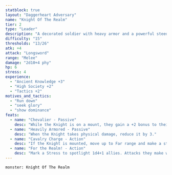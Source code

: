 ```yaml
---
statblock: true
layout: "Daggerheart Adversary"
name: "Knight Of The Realm"
tier: 2
type: "Leader"
description: "A decorated soldier with heavy armor and a powerful steed."
difficulty: "15"
thresholds: "13/26"
atk: +4
attack: "Longsword"
range: "Melee"
damage: "2d10+4 phy"
hp: 6
stress: 4
experience:
  - "Ancient Knowledge +3"
  - "High Society +2"
  - "Tactics +2"
motives_and_tactics:
  - "Run down"
  - "seek glory"
  - "show dominance"
feats:
  - name: "Chevalier - Passive"
    desc: "While the Knight is on a mount, they gain a +2 bonus to their Difficulty. When they take Severe damage, they’re knocked from their mount and lose this benefit until they’re next spotlighted."
  - name: "Heavily Armored - Passive"
    desc: "When the Knight takes physical damage, reduce it by 3."
  - name: "Cavalry Charge - Action"
    desc: "If the Knight is mounted, move up to Far range and make a standard attack against a target. On a success, deal 2d8+4 physical damage and the target must mark a Stress."
  - name: "For the Realm! - Action"
    desc: "Mark a Stress to spotlight 1d4+1 allies. Attacks they make while spotlighted in this way deal half damage."
---
```


```statblock
monster: Knight Of The Realm
```